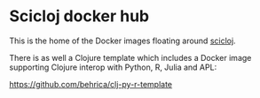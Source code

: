 # Scicloj docker hub

This is the home of the Docker images floating around [scicloj](https://scicloj.github.io/).

There is as well a Clojure template which includes a Docker image supporting Clojure interop with Python, R, Julia and  APL:

https://github.com/behrica/clj-py-r-template
